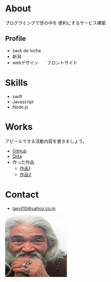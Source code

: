 # About
 プログラミングで世の中を
 便利にするサービス構築

## Profile
- zack de locha
- 新潟
- webデザイン　　フロントサイド

# Skills
- swift
- Javascript
- Node.js

# Works
アピールできる活動内容を書きましょう。
- [GitHub](GitHubのURL)
- [Qiita](QiitaのURL)
- 作った作品
  - [作品1](作品1のURL)
  - [作品2](作品2のURL)

# Contact

- laevil10@yahoo.co.jp

<img src="goro`s.jpg" width="200" height="200">
